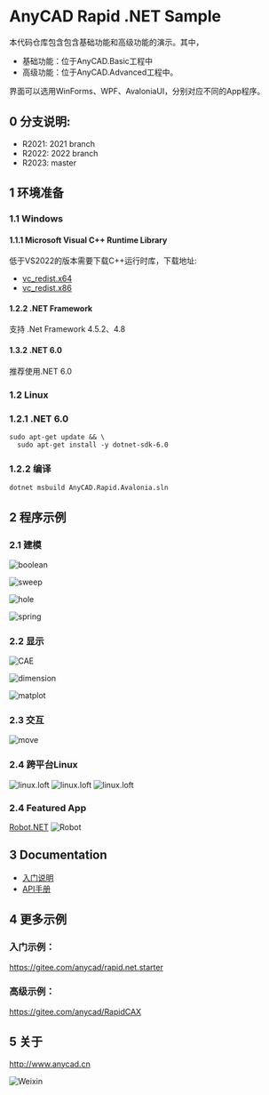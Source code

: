 # AnyCAD Rapid .NET Sample

本代码仓库包含包含基础功能和高级功能的演示。其中，
- 基础功能：位于AnyCAD.Basic工程中
- 高级功能：位于AnyCAD.Advanced工程中。

界面可以选用WinForms、WPF、AvaloniaUI，分别对应不同的App程序。

## 0 分支说明:
 - R2021: 2021 branch
 - R2022: 2022 branch
 - R2023: master

## 1 环境准备

### 1.1 Windows
#### 1.1.1 Microsoft Visual C++ Runtime Library

低于VS2022的版本需要下载C++运行时库，下载地址: 
- [vc_redist.x64](https://aka.ms/vs/17/release/vc_redist.x64.exe)
- [vc_redist.x86](https://aka.ms/vs/17/release/vc_redist.x86.exe)

#### 1.2.2 .NET Framework
支持 .Net Framework 4.5.2、4.8
#### 1.3.2 .NET 6.0
推荐使用.NET 6.0

### 1.2 Linux
### 1.2.1 .NET 6.0
```
sudo apt-get update && \
  sudo apt-get install -y dotnet-sdk-6.0
```
### 1.2.2 编译
```
dotnet msbuild AnyCAD.Rapid.Avalonia.sln
```
## 2 程序示例

### 2.1 建模

![boolean](showcase/boolean.png)

![sweep](showcase/slice.png)


![hole](showcase/holes.png)

![spring](showcase/spring.png)


### 2.2 显示
![CAE](showcase/cae.png)

![dimension](showcase/dimension.png)

![matplot](showcase/matplot.png)



### 2.3 交互

![move](showcase/rotate.png)

### 2.4 跨平台Linux

![linux.loft](showcase/linux.loft.png)
![linux.loft](showcase/linux.pyramid.png)
![linux.loft](showcase/linux.sweep.png)


### 2.4 Featured App
[Robot.NET](https://gitee.com/anycad/anycad.rapid.net.sample/AnyRobot.NET)
![Robot](showcase/robot.png)

## 3 Documentation

- [入门说明](http://www.anycad.cn/guide/)
- [API手册](http://www.anycad.cn/api/classes.html)

## 4 更多示例
### 入门示例：
https://gitee.com/anycad/rapid.net.starter
### 高级示例：
https://gitee.com/anycad/RapidCAX

## 5 关于
http://www.anycad.cn

![Weixin](weixin.jpg)